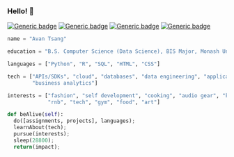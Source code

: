 ### Hello! 👋
[![Generic badge](https://img.shields.io/badge/grad-2024-blue.svg)](https://shields.io/)
[![Generic badge](https://img.shields.io/badge/compiling...-fail-red.svg)](https://shields.io/)
[![Generic badge](https://img.shields.io/badge/try%20again%3F-yes-green.svg)](https://shields.io/)
[![Generic badge](https://img.shields.io/badge/compiled%3F-success!-green.svg)](https://shields.io/)
```python
name = "Avan Tsang"

education = "B.S. Computer Science (Data Science), BIS Major, Monash University"

languages = ["Python", "R", "SQL", "HTML", "CSS"]

tech = ["APIs/SDKs", "cloud", "databases", "data engineering", "applications",
        "business analytics"]

interests = ["fashion", "self development", "cooking", "audio gear", "keyboards",
             "rnb", "tech", "gym", "food", "art"]

def beAlive(self):
  do([assignments, projects], languages);
  learnAbout(tech);
  pursue(interests);
  sleep(28800);
  return(impact);
```
